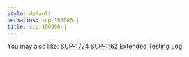 ```yaml
---
style: default
permalink: scp-100000-j
title: scp-100000-j
---
```

You may also like:
[SCP-1724](http://scp-wiki.net/scp-1724)
[SCP-1162 Extended Testing Log](http://scp-wiki.net/scp-1162-log)